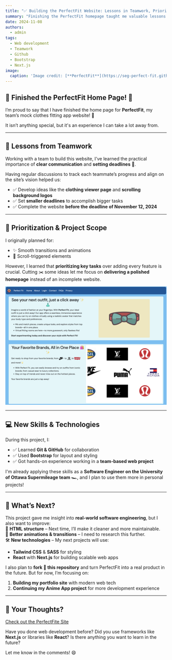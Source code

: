 ```yaml
---
title: "✅ Building the PerfectFit Website: Lessons in Teamwork, Prioritization, and Tech"
summary: "Finishing the PerfectFit homepage taught me valuable lessons in teamwork, prioritization, and web development tools."
date: 2024-11-08
authors:
  - admin
tags:
  - Web development
  - Teamwork
  - Github
  - Bootstrap
  - Next.js
image:
  caption: 'Image credit: [**PerfectFit**](https://seg-perfect-fit.github.io/perfect-fit-site/)'
---
```


## 🌟 Finished the PerfectFit Home Page! 🌟  

I’m proud to say that I have finished the home page for **PerfectFit**, my team’s mock clothes fitting app website! 🎉  

It isn’t anything special, but it's an experience I can take a lot away from.  

---

## 👥 Lessons from Teamwork  

Working with a team to build this website, I’ve learned the practical importance of **clear communication** and **setting deadlines** 📅.  

Having regular discussions to track each teammate’s progress and align on the site’s vision helped us:  

- ✅ Develop ideas like the **clothing viewer page** and **scrolling background logos**  
- ✅ Set **smaller deadlines** to accomplish bigger tasks  
- ✅ Complete the website **before the deadline of November 12, 2024**  

---

## 🎯 Prioritization & Project Scope  

I originally planned for:  
- ✨ Smooth transitions and animations  
- 📜 Scroll-triggered elements  

However, I learned that **prioritizing key tasks** over adding every feature is crucial. Cutting ✂️ some ideas let me focus on **delivering a polished homepage** instead of an incomplete website.  

<img src="images/home.png" alt="home page" style="max-height: 800px; width: auto">

***

## 💻 New Skills & Technologies  

During this project, I:  
- ✅ Learned **Git & GitHub** for collaboration  
- ✅ Used **Bootstrap** for layout and styling  
- ✅ Got hands-on experience working in a **team-based web project**  

I'm already applying these skills as a **Software Engineer on the University of Ottawa Supermileage team** 🏎️, and I plan to use them more in personal projects!  

---

## 🚀 What’s Next?  

This project gave me insight into **real-world software engineering**, but I also want to improve:  
🔀 **HTML structure** – Next time, I’ll make it cleaner and more maintainable.  
🎨 **Better animations & transitions** – I need to research this further.  
🛠️ **New technologies** – My next projects will use:  
   - **Tailwind CSS** & **SASS** for styling  
   - **React** with **Next.js** for building scalable web apps  

I also plan to **fork 🍴 this repository** and turn PerfectFit into a real product in the future. But for now, I’m focusing on:  
1. **Building my portfolio site** with modern web tech  
2. **Continuing my Anime App project** for more development experience  

---

## 💬 Your Thoughts?  

[Check out the PerfectFite Site](https://seg-perfect-fit.github.io/perfect-fit-site/)

Have you done web development before? Did you use frameworks like **Next.js** or libraries like **React**? Is there anything you want to learn in the future?  

Let me know in the comments! 😄 
